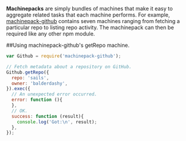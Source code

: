 **Machinepacks** are simply bundles of machines that make it easy to aggregate related tasks that each machine performs.  For example, [machinepack-github](http://node-machine.org/machinepack-github) contains seven machines ranging from fetching a particular repo to listing repo activity.  The machinepack can then be required like any other npm module.
    
##Using machinepack-github's getRepo machine.
```javascript
var Github = require('machinepack-github');

// Fetch metadata about a repository on GitHub.
Github.getRepo({
  repo: 'sails',
  owner: 'balderdashy',
}).exec({
  // An unexpected error occurred.
  error: function (){
  },
  // OK.
  success: function (result){
    console.log('Got:\n', result);
  },
});
```
